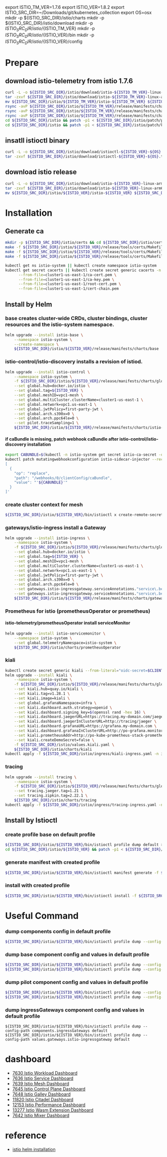 export ISTIO_TM_VER=1.7.6
export ISTIO_VER=1.8.2
export ISTIO_SRC_DIR=~/Downloads/git/kubernetes_collection
export OS=osx
mkdir -p ${ISTIO_SRC_DIR}/istio/charts
mkdir -p ${ISTIO_SRC_DIR}/istio/download
mkdir -p ${ISTIO_SRC_DIR}/istio/${ISTIO_TM_VER}
mkdir -p ${ISTIO_SRC_DIR}/istio/${ISTIO_VER}/bin
mkdir -p ${ISTIO_SRC_DIR}/istio/${ISTIO_VER}/config
# Prepare
## download istio-telemetry from istio 1.7.6
```bash
curl -L -o ${ISTIO_SRC_DIR}/istio/download/istio-${ISTIO_TM_VER}-linux-arm64.tar.gz https://github.com/istio/istio/releases/download/${ISTIO_TM_VER}/istio-${ISTIO_TM_VER}-linux-arm64.tar.gz
tar -zxvf ${ISTIO_SRC_DIR}/istio/download/istio-${ISTIO_TM_VER}-linux-arm64.tar.gz -C ${ISTIO_SRC_DIR}/istio/${ISTIO_TM_VER}
mv ${ISTIO_SRC_DIR}/istio/${ISTIO_TM_VER}/istio-${ISTIO_TM_VER} ${ISTIO_SRC_DIR}/istio/${ISTIO_TM_VER}/release
rsync -avP ${ISTIO_SRC_DIR}/istio/${ISTIO_TM_VER}/release/manifests/charts/istio-telemetry/prometheusOperator ${ISTIO_SRC_DIR}/istio/charts/
rsync -avP ${ISTIO_SRC_DIR}/istio/${ISTIO_TM_VER}/release/manifests/charts/istio-telemetry/kiali ${ISTIO_SRC_DIR}/istio/charts/
rsync -avP ${ISTIO_SRC_DIR}/istio/${ISTIO_TM_VER}/release/manifests/charts/istio-telemetry/tracing ${ISTIO_SRC_DIR}/istio/charts/
cd ${ISTIO_SRC_DIR}/istio && patch -p1 < ${ISTIO_SRC_DIR}/istio/patch/prometheusOperator.patch
cd ${ISTIO_SRC_DIR}/istio && patch -p1 < ${ISTIO_SRC_DIR}/istio/patch/kiali.patch
```

## insatll istioctl binary
```bash
curl -L -o ${ISTIO_SRC_DIR}/istio/download/istioctl-${ISTIO_VER}-${OS}.tar.gz https://github.com/istio/istio/releases/download/${ISTIO_VER}/istioctl-${ISTIO_VER}-${OS}.tar.gz
tar -zxvf ${ISTIO_SRC_DIR}/istio/download/istioctl-${ISTIO_VER}-${OS}.tar.gz -C ${ISTIO_SRC_DIR}/istio/${ISTIO_VER}/bin/
```
## download istio release
```bash
curl -L -o ${ISTIO_SRC_DIR}/istio/download/istio-${ISTIO_VER}-linux-arm64.tar.gz https://github.com/istio/istio/releases/download/${ISTIO_VER}/istio-${ISTIO_VER}-linux-arm64.tar.gz
tar -zxvf ${ISTIO_SRC_DIR}/istio/download/istio-${ISTIO_VER}-linux-arm64.tar.gz -C ${ISTIO_SRC_DIR}/istio/${ISTIO_VER}
mv ${ISTIO_SRC_DIR}/istio/${ISTIO_VER}/istio-${ISTIO_VER} ${ISTIO_SRC_DIR}/istio/${ISTIO_VER}/release
```
# Installation
## Generate ca
```bash
mkdir -p ${ISTIO_SRC_DIR}/istio/certs && cd ${ISTIO_SRC_DIR}/istio/certs
make -f ${ISTIO_SRC_DIR}/istio/${ISTIO_VER}/release/tools/certs/Makefile.selfsigned.mk root-ca
make -f ${ISTIO_SRC_DIR}/istio/${ISTIO_VER}/release/tools/certs/Makefile.selfsigned.mk cluster1-us-east-1-cacerts
make -f ${ISTIO_SRC_DIR}/istio/${ISTIO_VER}/release/tools/certs/Makefile.selfsigned.mk cluster1-us-west-1-cacerts

kubectl get ns istio-system || kubectl create namespace istio-system
kubectl get secret cacerts || kubectl create secret generic cacerts -n istio-system \
      --from-file=cluster1-us-east-1/ca-cert.pem \
      --from-file=cluster1-us-east-1/ca-key.pem \
      --from-file=cluster1-us-east-1/root-cert.pem \
      --from-file=cluster1-us-east-1/cert-chain.pem
```

## Install by Helm
### base creates cluster-wide CRDs, cluster bindings, cluster resources and the istio-system namespace.
```bash
helm upgrade --install istio-base \
    --namespace istio-system \
    --create-namespace \
    ${ISTIO_SRC_DIR}/istio/${ISTIO_VER}/release/manifests/charts/base
```
### istio-control/istio-discovery installs a revision of istiod.
```bash
helm upgrade --install istio-control \
    --namespace istio-system \
    -f ${ISTIO_SRC_DIR}/istio/${ISTIO_VER}/release/manifests/charts/global.yaml \
    --set global.hub=docker.io/istio \
    --set global.tag=${ISTIO_VER} \
    --set global.meshID=vpc1-mesh \
    --set global.multiCluster.clusterName=cluster1-us-east-1 \
    --set global.network=vpc1.us-east-1 \
    --set global.jwtPolicy=first-party-jwt \
    --set global.arch.s390x=0 \
    --set global.arch.ppc64le=0 \
    --set pilot.traceSampling=1 \
    ${ISTIO_SRC_DIR}/istio/${ISTIO_VER}/release/manifests/charts/istio-control/istio-discovery
```
#### if caBundle is missing, patch webhook caBundle after istio-control/istio-discovery installation
```bash
export CABUNDLE=$(kubectl -n istio-system get secret istio-ca-secret -o jsonpath='{.data.ca-cert\.pem}')
kubectl patch mutatingwebhookconfiguration istio-sidecar-injector --record --type='json' -p='
[
  {
    "op": "replace",
    "path": "/webhooks/0/clientConfig/caBundle",
    "value": "'${CABUNDLE}'"
  }
]'
```
### create cluster context for mesh
```bash
${ISTIO_SRC_DIR}/istio/${ISTIO_VER}/bin/istioctl x create-remote-secret --context=my-context-in-kubeconfig --name=cluster1-us-west-1 | kubectl apply -f -
```

### gateways/istio-ingress install a Gateway
```bash
helm upgrade --install istio-ingress \
    --namespace istio-system \
    -f ${ISTIO_SRC_DIR}/istio/${ISTIO_VER}/release/manifests/charts/global.yaml \
    --set global.hub=docker.io/istio \
    --set global.tag=${ISTIO_VER} \
    --set global.meshID=vpc1-mesh \
    --set global.multiCluster.clusterName=cluster1-us-east-1 \
    --set global.network=vpc1.us-east-1 \
    --set global.jwtPolicy=first-party-jwt \
    --set global.arch.s390x=0 \
    --set global.arch.ppc64le=0 \
    --set gateways.istio-ingressgateway.serviceAnnotations."service\.beta\.kubernetes\.io/alibaba-cloud-loadbalancer-address-type"=intranet \
    --set gateways.istio-ingressgateway.serviceAnnotations."service\.beta\.kubernetes\.io/alicloud-loadbalancer-force-override-listeners"=true \
    ${ISTIO_SRC_DIR}/istio/${ISTIO_VER}/release/manifests/charts/gateways/istio-ingress
```
### Prometheus for istio (prometheusOperator or prometheus)
#### istio-telemetry/prometheusOperator install serviceMonitor
```bash
helm upgrade --install istio-servicemonitor \
    --namespace istio-system \
    --set global.telemetryNamespace=istio-system \
    ${ISTIO_SRC_DIR}/istio/charts/prometheusOperator
```
### kiali
```bash
kubectl create secret generic kiali --from-literal="oidc-secret=$CLIENT_SECRET" -n istio-system
helm upgrade --install kiali \
    --namespace istio-system \
    -f ${ISTIO_SRC_DIR}/istio/${ISTIO_VER}/release/manifests/charts/global.yaml \
    --set kiali.hub=quay.io/kiali \
    --set kiali.tag=v1.28.1 \
    --set kiali.image=kiali \
    --set global.grafanaNamespace=infra \
    --set kiali.dashboard.auth.strategy=openid \
    --set kiali.dashboard.signing_key=$(openssl rand -hex 16) \
    --set kiali.dashboard.jaegerURL=https://tracing.my-domain.com/jaeger \
    --set kiali.dashboard.jaegerInClusterURL=http://tracing/jaeger \
    --set kiali.dashboard.grafanaURL=https://grafana.my-domain.com \
    --set kiali.dashboard.grafanaInClusterURL=http://po-grafana.monitoring.svc \
    --set kiali.prometheusAddr=http://po-kube-prometheus-stack-prometheus.infra.svc:9090 \
    --set kiali.createDemoSecret=false \
    -f ${ISTIO_SRC_DIR}/istio/values.kiali.yaml \
    ${ISTIO_SRC_DIR}/istio/charts/kiali
kubectl apply -f ${ISTIO_SRC_DIR}/istio/ingress/kiali-ingress.yaml -n istio-system
```
### tracing
```bash
helm upgrade --install tracing \
    --namespace istio-system \
    -f ${ISTIO_SRC_DIR}/istio/${ISTIO_VER}/release/manifests/charts/global.yaml \
    --set tracing.jaeger.tag=1.21 \
    --set tracing.zipkin.tag=2.22.1 \
    ${ISTIO_SRC_DIR}/istio/charts/tracing
kubectl apply -f ${ISTIO_SRC_DIR}/istio/ingress/tracing-ingress.yaml -n istio-system
```
## Install by Istioctl
### create profile base on default profile
```bash
${ISTIO_SRC_DIR}/istio/${ISTIO_VER}/bin/istioctl profile dump default > ${ISTIO_SRC_DIR}/istio/${ISTIO_VER}/config/istio-default-profile.yaml
cd ${ISTIO_SRC_DIR}/istio/${ISTIO_VER} && patch -p1 < ${ISTIO_SRC_DIR}/istio/patch/profile.patch
```
### generate manifest with created profile
```bash
${ISTIO_SRC_DIR}/istio/${ISTIO_VER}/bin/istioctl manifest generate -f ${ISTIO_SRC_DIR}/istio/${ISTIO_VER}/config/istio-default-profile.yaml
```
### install with created profile
```bash
${ISTIO_SRC_DIR}/istio/${ISTIO_VER}/bin/istioctl install -f ${ISTIO_SRC_DIR}/istio/${ISTIO_VER}/config/istio-default-profile.yaml
```
# Useful Command
### dump components config in default profile
```bash
${ISTIO_SRC_DIR}/istio/${ISTIO_VER}/bin/istioctl profile dump --config-path components default
```
### dump base component config and values in default profile
```bash
${ISTIO_SRC_DIR}/istio/${ISTIO_VER}/bin/istioctl profile dump --config-path components.base default
${ISTIO_SRC_DIR}/istio/${ISTIO_VER}/bin/istioctl profile dump --config-path values.base default
```
### dump pilot component config and values in default profile
```bash
${ISTIO_SRC_DIR}/istio/${ISTIO_VER}/bin/istioctl profile dump --config-path components.pilot default
${ISTIO_SRC_DIR}/istio/${ISTIO_VER}/bin/istioctl profile dump --config-path values.pilot default
```
### dump ingressGateways component config and values in default profile
```
${ISTIO_SRC_DIR}/istio/${ISTIO_VER}/bin/istioctl profile dump --config-path components.ingressGateways default
${ISTIO_SRC_DIR}/istio/${ISTIO_VER}/bin/istioctl profile dump --config-path values.gateways.istio-ingressgateway default
```
# dashboard
* [7630 Istio Workload Dashboard](https://grafana.com/grafana/dashboards/7630)
* [7636 Istio Service Dashboard](https://grafana.com/grafana/dashboards/7636)
* [7639 Istio Mesh Dashboard](https://grafana.com/grafana/dashboards/7639)
* [7645 Istio Control Plane Dashboard](https://grafana.com/grafana/dashboards/7645)
* [7648 Istio Galley Dashboard](https://grafana.com/grafana/dashboards/7648)
* [11820 Istio Citadel Dashboard](https://grafana.com/grafana/dashboards/11820)
* [12153 Istio Performance Dashboard](https://grafana.com/grafana/dashboards/12153)
* [13277 Istio Wasm Extension Dashboard](https://grafana.com/grafana/dashboards/13277)
* [7642 Istio Mixer Dashboard](https://grafana.com/grafana/dashboards/7642)

# reference
* [istio helm installation](https://istio.io/latest/docs/setup/install/helm/)
